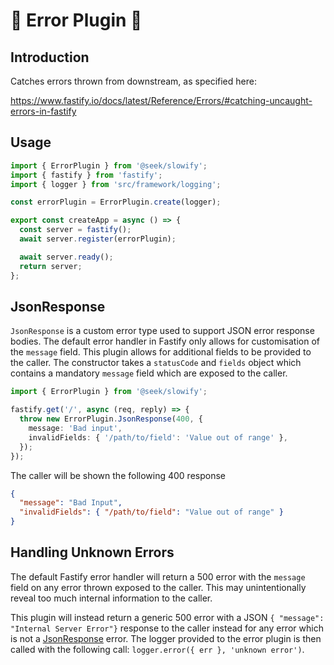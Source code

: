 # 🦥 Error Plugin 🦥

## Introduction

Catches errors thrown from downstream, as specified here:

<https://www.fastify.io/docs/latest/Reference/Errors/#catching-uncaught-errors-in-fastify>

## Usage

```typescript
import { ErrorPlugin } from '@seek/slowify';
import { fastify } from 'fastify';
import { logger } from 'src/framework/logging';

const errorPlugin = ErrorPlugin.create(logger);

export const createApp = async () => {
  const server = fastify();
  await server.register(errorPlugin);

  await server.ready();
  return server;
};
```

## JsonResponse

`JsonResponse` is a custom error type used to support JSON error response bodies. The default error handler in Fastify only allows for customisation of the `message` field. This plugin allows for additional fields to be provided to the caller. The constructor takes a `statusCode` and `fields` object which contains a mandatory `message` field which are exposed to the caller.

```typescript
import { ErrorPlugin } from '@seek/slowify';

fastify.get('/', async (req, reply) => {
  throw new ErrorPlugin.JsonResponse(400, {
    message: 'Bad input',
    invalidFields: { '/path/to/field': 'Value out of range' },
  });
});
```

The caller will be shown the following 400 response

```json
{
  "message": "Bad Input",
  "invalidFields": { "/path/to/field": "Value out of range" }
}
```

## Handling Unknown Errors

The default Fastify error handler will return a 500 error with the `message` field on any error thrown exposed to the caller. This may unintentionally reveal too much internal information to the caller.

This plugin will instead return a generic 500 error with a JSON `{ "message": "Internal Server Error"}` response to the caller instead for any error which is not a [JsonResponse](#jsonresponse) error. The logger provided to the error plugin is then called with the following call: `logger.error({ err }, 'unknown error')`.

